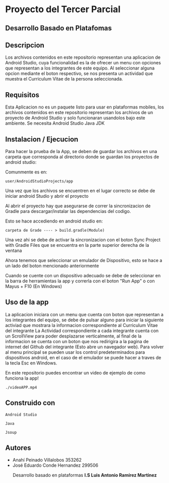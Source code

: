 # Proyecto del Tercer Parcial
## Desarrollo Basado en Platafomas

## Descripcion
Los archivos contenidos en este repositorio representan una aplicacion de Android Studio, cuya funcionalidad es la de ofrecer un menu con opciones que representan a los integrantes de este equipo. Al seleccionar alguna opcion mediante el boton respectivo, se nos presenta un actividad que muestra el Curriculum Vitae de la persona seleccionada.

## Requisitos
Esta Aplicacion no es un paquete listo para usar en plataformas mobiles, los archivos contenidos en este repositorio representan los archivos de un proyecto de Android Studio y solo funcionaran usandolos bajo este ambiente.
  Se necesita Android Studio
  Java JDK
  
## Instalacion / Ejecucion
Para hacer la prueba de la App, se deben de guardar los archivos en una carpeta que corresponda al directorio donde se guardan los proyectos de android studio:

Comunmente es en:

    user/AndroidStudioProjects/app
  
Una vez que los archivos se encuentren en el lugar correcto se debe de iniciar android Studio y abrir el proyecto

Al abrir el proyecto hay que asegurarse de correr la sincronizacion de Gradle para descargar/instalar las dependencias del codigo.

Esto se hace accediendo en android studio en:

    carpeta de Grade ---- > build.gradle(Module)
  
Una vez ahi se debe de activar la sincronizacion con el boton Sync Project with Gradle Files que se encuentra en la parte superior derecha de la ventana

Ahora tenemos que seleccionar un emulador de Dispositivo, esto se hace a un lado del boton mencionado anteriormente

Cuando se cuente con un dispositivo adecuado se debe de seleccionar en la barra de herramientas la app y correrla con el boton "Run App" o con Mayus + F10 (En Windows)

## Uso de la app
La aplicacion iniciara con un menu que cuenta con boton que representan a los integrantes del equipo, se debe de pulsar alguno para iniciar la siguiente activiad que mostrara la informacion correspondiente al Curriculum Vitae del integrante
La Actividad correspondiente a cada integrante cuenta con un ScrollView para poder desplazarse verticalmente, al final de la informacion se cuenta con un boton que nos redirigira a la pagina de internet del Github del integrante (Esto abre un navegador web).
Para volver al menu principal se pueden usar los control predeterminados para dispositivos android, en el caso de el emulador se puede hacer a traves de la tecla Esc en Windows.

En este repositorio puedes encontrar un video de ejemplo de como funciona la app!

    ./videoAPP.mp4
    
    
## Construido con 

    Android Studio
  
    Java
  
    Jsoup

<h2>Autores</h2>
<ul>
  <li>Anahí Peinado Villalobos 353262</li>
  <li>José Eduardo Conde Hernandez 299506</li>

  <p>Desarrollo basado en plataformas <b> I.S Luis Antonio Ramírez Martínez </b></p>
</ul>
